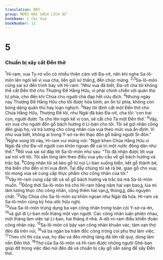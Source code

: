 ```yaml
---
translation: BDY
group: MƯƠI HAI SÁCH LỊCH SỬ
bookName: I Các Vua 
bookNumber: 11
---
```


<div class="title"><h1>5</h1><h3>Chuẩn bị xây cất Đền thờ</h3></div>
<span class="verse 1vua_5_1"><sup>1</sup>Hi-ram, vua Ty-rơ vốn có nhiều thiện cảm với Đa-vít, nên khi nghe Sa-lô-môn lên ngôi kế vị vua cha, liền gửi sứ thần<a href="#" data-toggle="tooltip" data-placement="bottom" title="Nt đầy tớ">⚓</a> đến chúc mừng. </span>
<span class="verse 1vua_5_2 1vua_5_3"><sup>2,3</sup>Sa-lô-môn cũng sai sứ đến trình bày với Hi-ram: &#34;Như vua đã biết, Đa-vít cha tôi không thể cất Đền thờ cho Thượng Đế Hằng Hữu, vì phải chinh chiến với quân thù tứ phía, cho đến khi Chúa cho người chà đạp hết cừu địch. </span>
<span class="verse 1vua_5_4"><sup>4</sup>Nhưng ngày nay Thượng Đế Hằng Hữu cho tôi được hòa bình, an ổn tứ phía, không còn bóng dáng quân thù hay loạn nghịch. </span>
<span class="verse 1vua_5_5"><sup>5</sup>Nay tôi định cất một Đền thờ cho Chúa Hằng Hữu, Thượng Đế tôi, như Ngài đã bảo Đa-vít, cha tôi: &#39;con trai con, người được Ta cho lên ngôi kế vị con, sẽ cất cho Ta một Đền thờ.&#39; </span>
<span class="verse 1vua_5_6"><sup>6</sup>Vậy, xin vua cho người đốn gỗ bách hương ở Li-ban cho tôi. Tôi sẽ gửi nhân công đến giúp họ, và trả lương cho công nhân của vua theo mức vua ấn định. Vì như vua biết, không ai trong Y-sơ-ra-ên thạo đốn gỗ bằng người Si-đôn.&#34;<br/></span>
<span class="verse 1vua_5_7"><sup>7</sup>Nghe xong lời này, Hi-ram vui mừng nói: &#34;Ngợi khen Chúa Hằng Hữu vì Ngài đã cho Đa-vít người con khôn ngoan để cai trị một nước đông dân như thế.&#34; </span>
<span class="verse 1vua_5_8"><sup>8</sup>Rồi vua sai sứ đáp lời Sa-lô-môn như sau: &#34;Tôi đã nhận được lời vua sai nói với tôi. Tôi sẵn lòng làm theo điều vua yêu cầu về gỗ bách hương và trắc bá. </span>
<span class="verse 1vua_5_9"><sup>9</sup>Công nhân tôi sẽ kéo gỗ từ núi Li-ban xuống biển, kết gỗ thành bè, thả biển cho đến vị trí vua định. Tại đấy chúng tôi sẽ rã bè, giao gỗ cho vua; tôi mong vua sẽ cung cấp thực phẩm cho công nhân của tôi.&#34;<br/></span>
<span class="verse 1vua_5_10"><sup>10</sup>Vậy Hi-ram cung cấp tất cả số gổ bách hương và trắc bá mà Sa-lô-môn muốn. </span>
<span class="verse 1vua_5_11"><sup>11</sup>Đồng thời Sa-lô-môn trả cho Hi-ram hằng năm hai vạn bao<a href="#" data-toggle="tooltip" data-placement="bottom" title="Nt. cors. I cor = 6.5 giạ">⚓</a> lúa mì làm lương thực cho công nhân, cộng thêm hai vạn<a href="#" data-toggle="tooltip" data-placement="bottom" title="Heb: hai mươi">⚓</a> thùng<a href="#" data-toggle="tooltip" data-placement="bottom" title="Nt. cors. I cor = 6.5 giạ">⚓</a> dầu nguyên chất. </span>
<span class="verse 1vua_5_12"><sup>12</sup>Vậy Chúa cho Sa-lô-môn sự khôn ngoan như Ngài đã hứa. Hi-ram và Sa-lô-môn cùng ký hòa ước hữu nghị.<br/></span>
<span class="verse 1vua_5_13"><sup>13</sup>Vua Sa-lô-môn trưng dụng ba vạn công nhân trong toàn cõi Y-sơ-ra-ên, </span>
<span class="verse 1vua_5_14"><sup>14</sup>và gửi đi Li-ban mỗi tháng một vạn người. Các công nhân luân phiên nhau, một tháng làm việc tại Li-ban, hai tháng ở nhà. A-dô-ni-ram điều khiển đoàn công nhân này. </span>
<span class="verse 1vua_5_15"><sup>15</sup>Sa-lô-môn có bảy vạn công nhân khuân vác, tám vạn thợ đẽo đá trên núi, </span>
<span class="verse 1vua_5_16"><sup>16</sup>và ba ngàn ba trăm đốc công trông coi phu thự làm việc. </span>
<span class="verse 1vua_5_17"><sup>17</sup>Theo chỉ thị của vua, họ đào và đẽo những tảng đá lớn rất quý, dùng làm nền Đền thờ. </span>
<span class="verse 1vua_5_18"><sup>18</sup>Thợ của Sa-lô-môn và Hi-ram được những người Ghê-ban giúp đỡ trong việc đào núi đẽo đá và chuẩn bị cây gỗ sẵn sàng để xây Đền thờ.</span>
